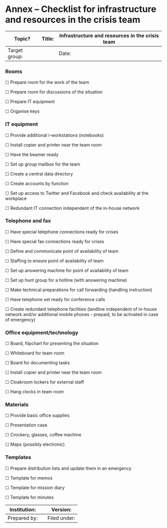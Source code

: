 # Annex – Checklist for infrastructure and resources in the crisis team

| **Topic?**     | **Title:** | **Infrastructure and resources in the crisis team** |
|----------------|------------|-----------------------------------------------------|
| Target group:  |            | Date:                                               |

### Rooms

☐ Prepare room for the work of the team

☐ Prepare room for discussions of the situation

☐ Prepare IT equipment

☐ Organise keys

### IT equipment

☐ Provide additional i-workstations (notebooks)

☐ Install copier and printer near the team room

☐ Have the beamer ready

☐ Set up group mailbox for the team

☐ Create a central data directory

☐ Create accounts by function

☐ Set up access to Twitter and Facebook and check availability at the workplace

☐ Redundant IT connection independent of the in-house network

### Telephone and fax

☐ Have special telephone connections ready for crises

☐ Have special fax connections ready for crises

☐ Define and communicate point of availability of team

☐ Staffing to ensure point of availability of team

☐ Set up answering machine for point of availability of team

☐ Set up hunt group for a hotline (with answering machine)

☐ Make technical preparations for call forwarding (handling instruction)

☐ Have telephone set ready for conference calls

☐ Create redundant telephone facilities (landline independent of in-house
network and/or additional mobile phones - prepaid, to be activated in case of
emergency)

### Office equipment/technology

☐ Board, flipchart for presenting the situation

☐ Whiteboard for team room

☐ Board for documenting tasks

☐ Install copier and printer near the team room

☐ Cloakroom lockers for external staff

☐ Hang clocks in team room

### Materials

☐ Provide basic office supplies

☐ Presentation case

☐ Crockery, glasses, coffee machine

☐ Maps (possibly electronic)

### Templates

☐ Prepare distribution lists and update them in an emergency

☐ Template for memos

☐ Template for mission diary

☐ Template for minutes

| **Institution:** |   | **Version:** |
|------------------|---|--------------|
| Prepared by:     |   | Filed under: |
